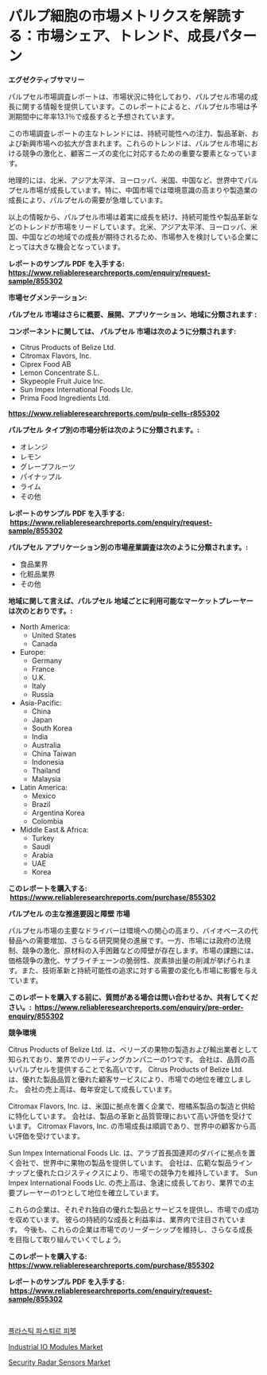 <p><h1>パルプ細胞の市場メトリクスを解読する：市場シェア、トレンド、成長パターン</h1></p><p><strong>エグゼクティブサマリー</strong></p>
<p><p>パルプセル市場調査レポートは、市場状況に特化しており、パルプセル市場の成長に関する情報を提供しています。このレポートによると、パルプセル市場は予測期間中に年率13.1％で成長すると予想されています。</p><p>この市場調査レポートの主なトレンドには、持続可能性への注力、製品革新、および新興市場への拡大が含まれます。これらのトレンドは、パルプセル市場における競争の激化と、顧客ニーズの変化に対応するための重要な要素となっています。</p><p>地理的には、北米、アジア太平洋、ヨーロッパ、米国、中国など、世界中でパルプセル市場が成長しています。特に、中国市場では環境意識の高まりや製造業の成長により、パルプセルの需要が急増しています。</p><p>以上の情報から、パルプセル市場は着実に成長を続け、持続可能性や製品革新などのトレンドが市場をリードしています。北米、アジア太平洋、ヨーロッパ、米国、中国などの地域での成長が期待されるため、市場参入を検討している企業にとっては大きな機会となっています。</p></p>
<p><strong>レポートのサンプル PDF を入手する: <a href="https://www.reliableresearchreports.com/enquiry/request-sample/855302">https://www.reliableresearchreports.com/enquiry/request-sample/855302</a></strong></p>
<p><strong>市場セグメンテーション:</strong></p>
<p><strong> パルプセル 市場はさらに概要、展開、アプリケーション、地域に分類されます :</strong></p>
<p><strong>コンポーネントに関しては、 パルプセル 市場は次のように分類されます: &nbsp;</strong></p>
<p><ul><li>Citrus Products of Belize Ltd.</li><li>Citromax Flavors, Inc.</li><li>Ciprex Food AB</li><li>Lemon Concentrate S.L.</li><li>Skypeople Fruit Juice Inc.</li><li>Sun Impex International Foods Llc.</li><li>Prima Food Ingredients Ltd.</li></ul></p>
<p><strong><a href="https://www.reliableresearchreports.com/pulp-cells-r855302">https://www.reliableresearchreports.com/pulp-cells-r855302</a></strong></p>
<p><strong> パルプセル タイプ別の市場分析は次のように分類されます。:</strong></p>
<p><ul><li>オレンジ</li><li>レモン</li><li>グレープフルーツ</li><li>パイナップル</li><li>ライム</li><li>その他</li></ul></p>
<p><strong>レポートのサンプル PDF を入手する: &nbsp;<a href="https://www.reliableresearchreports.com/enquiry/request-sample/855302">https://www.reliableresearchreports.com/enquiry/request-sample/855302</a></strong></p>
<p><strong> パルプセル アプリケーション別の市場産業調査は次のように分類されます。:</strong></p>
<p><ul><li>食品業界</li><li>化粧品業界</li><li>その他</li></ul></p>
<p><strong>地域に関して言えば、パルプセル 地域ごとに利用可能なマーケットプレーヤーは次のとおりです。:</strong></p>
<p><ul>
    <li>
        North America:
        <ul>
            <li>United States</li>
            <li>Canada</li>
        </ul>
    </li>
    <li>
        Europe:
        <ul>
            <li>Germany</li>
            <li>France</li>
            <li>U.K.</li>
            <li>Italy</li>
            <li>Russia</li>
        </ul>
    </li>
    <li>
        Asia-Pacific:
        <ul>
            <li>China</li>
            <li>Japan</li>
            <li>South Korea</li>
            <li>India</li>
            <li>Australia</li>
            <li>China Taiwan</li>
            <li>Indonesia</li>
            <li>Thailand</li>
            <li>Malaysia</li>
        </ul>
    </li>
    <li>
        Latin America:
        <ul>
            <li>Mexico</li>
            <li>Brazil</li>
            <li>Argentina Korea</li>
            <li>Colombia</li>
        </ul>
    </li>
    <li>
        Middle East & Africa:
        <ul>
            <li>Turkey</li>
            <li>Saudi</li>
            <li>Arabia</li>
            <li>UAE</li>
            <li>Korea</li>
        </ul>
    </li>
    </ul></p>
<p><strong>このレポートを購入する: &nbsp;<a href="https://www.reliableresearchreports.com/purchase/855302">https://www.reliableresearchreports.com/purchase/855302</a></strong></p>
<p><strong>パルプセル の主な推進要因と障壁 市場</strong></p>
<p><p>パルプセル市場の主要なドライバーは環境への関心の高まり、バイオベースの代替品への需要増加、さらなる研究開発の進展です。一方、市場には政府の法規制、競争の激化、原材料の入手困難などの障壁が存在します。市場の課題には、価格競争の激化、サプライチェーンの脆弱性、炭素排出量の削減が挙げられます。また、技術革新と持続可能性の追求に対する需要の変化も市場に影響を与えています。</p></p>
<p><strong>このレポートを購入する前に、質問がある場合は問い合わせるか、共有してください。:&nbsp; <a href="https://www.reliableresearchreports.com/enquiry/pre-order-enquiry/855302">https://www.reliableresearchreports.com/enquiry/pre-order-enquiry/855302</a></strong></p>
<p><strong>競争環境</strong></p>
<p><p>Citrus Products of Belize Ltd. は、ベリーズの果物の製造および輸出業者として知られており、業界でのリーディングカンパニーの1つです。 会社は、品質の高いパルプセルを提供することで名高いです。 Citrus Products of Belize Ltd. は、優れた製品品質と優れた顧客サービスにより、市場での地位を確立しました。 会社の売上高は、毎年安定して成長しています。</p><p>Citromax Flavors, Inc. は、米国に拠点を置く企業で、柑橘系製品の製造と供給に特化しています。 会社は、製品の革新と品質管理において高い評価を受けています。 Citromax Flavors, Inc. の市場成長は順調であり、世界中の顧客から高い評価を受けています。</p><p>Sun Impex International Foods Llc. は、アラブ首長国連邦のダバイに拠点を置く会社で、世界中に果物の製品を提供しています。 会社は、広範な製品ラインナップと優れたロジスティクスにより、市場での競争力を維持しています。 Sun Impex International Foods Llc. の売上高は、急速に成長しており、業界での主要プレーヤーの1つとして地位を確立しています。</p><p>これらの企業は、それぞれ独自の優れた製品とサービスを提供し、市場での成功を収めています。 彼らの持続的な成長と利益率は、業界内で注目されています。 今後も、これらの企業は市場でのリーダーシップを維持し、さらなる成長を目指して取り組んでいくでしょう。</p></p>
<p><strong>このレポートを購入する: &nbsp; <a href="https://www.reliableresearchreports.com/purchase/855302">https://www.reliableresearchreports.com/purchase/855302</a></strong></p>
<p><strong>レポートのサンプル PDF を入手する: &nbsp;<a href="https://www.reliableresearchreports.com/enquiry/request-sample/855302">https://www.reliableresearchreports.com/enquiry/request-sample/855302</a></strong><strong></strong></p>
<p>&nbsp;</p>
<p><p><a href="https://medium.com/@marcpascual04/%ED%94%8C%EB%9D%BC%EC%8A%A4%ED%8B%B1-%ED%8C%8C%EC%8A%A4%ED%87%B4%EB%A5%B4-%ED%8C%8C%EC%9D%B4%ED%8E%AB-%EC%8B%9C%EC%9E%A5-%EA%B7%9C%EB%AA%A8-%EB%B0%8F-%EC%8B%9C%EC%9E%A5-%EB%8F%99%ED%96%A5-%EC%99%84%EC%A0%84%ED%95%9C-%EC%82%B0%EC%97%85-%EC%A0%84%EB%A7%9D-2024%EB%85%84%EB%B6%80%ED%84%B0-2031%EB%85%84%EA%B9%8C%EC%A7%80-9bc71a48393e">플라스틱 파스퇴르 피펫</a></p><p><a href="https://sulfuric-clavicle-d39.notion.site/Industrial-IO-Modules-Market-Share-Evolution-and-Market-Growth-Trends-2024-2031-b8c874e66924462b9817539391b0be6d">Industrial IO Modules Market</a></p><p><a href="https://automatic-knee-4c7.notion.site/Security-Radar-Sensors-Market-Research-Report-Its-History-and-Forecast-2024-to-2031-4c65f55082104df992cf69b5d3cd19f9">Security Radar Sensors Market</a></p></p>